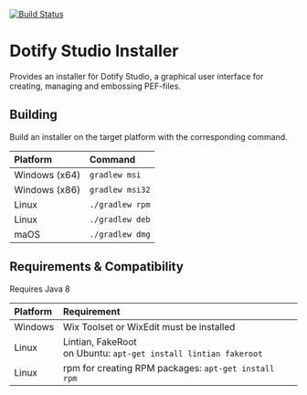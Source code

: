 [![Build Status](https://travis-ci.com/brailleapps/dotify-studio-installer.svg?branch=master)](https://travis-ci.com/brailleapps/dotify-studio-installer)

# Dotify Studio Installer #
Provides an installer för Dotify Studio, a graphical user interface for creating, managing and embossing PEF-files.

## Building ##
Build an installer on the target platform with the corresponding command.
  
| Platform  | Command                          |
| :---------| :------------------------------- |
| Windows  (x64) | `gradlew msi`                |
| Windows (x86)   | `gradlew msi32`                |
| Linux     | `./gradlew rpm`              |
| Linux     | `./gradlew deb`              |
| maOS     | `./gradlew dmg`               |

## Requirements & Compatibility ##
Requires Java 8

| Platform  | Requirement                                                          |
| :---------| :------------------------------------------------------------------- |
| Windows   | Wix Toolset or WixEdit must be installed                             |
| Linux     | Lintian, FakeRoot <br> on Ubuntu: `apt-get install lintian fakeroot` |
| Linux     | rpm for creating RPM packages: `apt-get install rpm`              |
